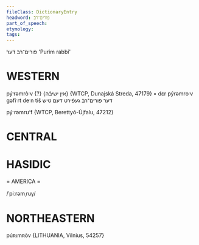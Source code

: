 ```yaml
---
fileClass: DictionaryEntry
headword: פּורים־רבֿ
part_of_speech: 
etymology: 
tags: 
---
```

פּורים־רבֿ
דער
'Purim rabbi'

WESTERN
========

pýᶦrəmròˑv {?} {אין ישיבֿה} {WTCP, Dunajská Streda, 47179}
	•	dɛr pýrəmroˑv gəfiˑrt deˑn tiš דער פּורים־רבֿ געפֿירט דעם טיש

pýˑrəmrʊ̀ˑf {WTCP, Berettyó-Újfalu, 47212}

CENTRAL
========

HASIDIC
=======
= AMERICA = 

/ˈpiːrəmˌruv̥/

NORTHEASTERN
==============

púʀɩmʀòv {LITHUANIA, Vilnius, 54257}